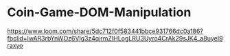 # Coin-Game-DOM-Manipulation
https://www.loom.com/share/5dc712f0f583441bbce931766dc0a186?fbclid=IwAR3rbYnWOz6Vlg3z4qjrmZIHLogLRU3Uyro4CrAk29sJK4_a8uyeI9raxyo

